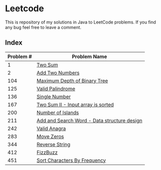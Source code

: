 # Leetcode
This is repository of my solutions in Java to LeetCode problems. If you find any bug feel free to leave a comment.

## Index
| Problem # | Problem Name |
| --- | --- |
| 1   | [Two Sum](src/leetCode/hashTable/TwoSum.java)
| 2   | [Add Two Numbers](src/leetCode/linkedList/AddTwoNumbers.java)
| 104 | [Maximum Depth of Binary Tree](src/leetCode/tree/MaxDepth.java)
| 125 | [Valid Palindrome](src/leetCode/twoPointer/ValidPalindrome.java)
| 136 | [Single Number](src/leetCode/general/SingleNumber.java)
| 167 | [Two Sum II - Input array is sorted](src/leetCode/twoPointer/TwoSumII.java)
| 200 | [Number of Islands](src/leetCode/search/NumberOfIslands.java)
| 211 | [Add and Search Word - Data structure design](src/leetCode/trie/WordDictionary.java)
| 242 | [Valid Anagra](src/leetCode/bitString/ValidAnagram.java)
| 283 | [Move Zeros](src/leetCode/twoPointer/MoveZeros.java)
| 344 | [Reverse String](src/leetCode/general/ReverseString.java)
| 412 | [FizzBuzz](src/leetCode/general/FizzBuzz.java)
| 451 | [Sort Characters By Frequency](src/leetCode/bitString/SortCharactersByFrequency.java)